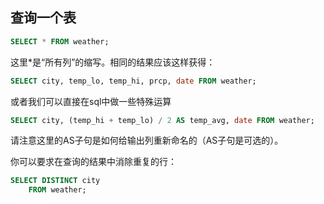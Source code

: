 ## 查询一个表

```sql
SELECT * FROM weather;
```

这里*是“所有列”的缩写。相同的结果应该这样获得：

```sql
SELECT city, temp_lo, temp_hi, prcp, date FROM weather;
```

或者我们可以直接在sql中做一些特殊运算

```sql
SELECT city, (temp_hi + temp_lo) / 2 AS temp_avg, date FROM weather;
```

请注意这里的AS子句是如何给输出列重新命名的（AS子句是可选的）。

你可以要求在查询的结果中消除重复的行：

```sql
SELECT DISTINCT city
    FROM weather;
```